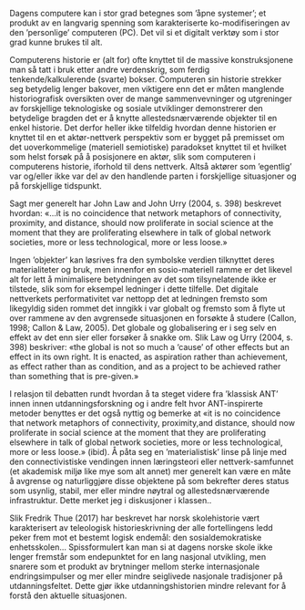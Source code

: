 
Dagens computere kan i stor grad betegnes som ’åpne systemer’; et produkt av en langvarig spenning som karakteriserte ko-modifiseringen av den ’personlige’ computeren (PC). Det vil si et digitalt verktøy som i stor grad kunne brukes til alt.

Computerens historie er (alt for) ofte knyttet til de massive konstruksjonene man så tatt i bruk etter andre verdenskrig, som ferdig tenkende/kalkulerende (svarte) bokser. Computeren sin historie strekker seg betydelig lenger bakover, men viktigere enn det er måten manglende historiografisk oversikten over de mange sammenvevninger og utgreninger av forskjellige teknologiske og sosiale utviklinger demonstrerer den betydelige bragden det er å knytte allestedsnærværende objekter til en enkel historie. Det derfor heller ikke tilfeldig hvordan denne historien er knyttet til en et aktør-nettverk perspektiv som er bygget på premisset om det uoverkommelige (materiell semiotiske) paradokset knyttet til et hvilket som helst forsøk på å posisjonere en aktør, slik som computeren i computerens historie, iforhold til dens nettverk. Altså aktører som ’egentlig’ var og/eller ikke var del av den handlende parten i forskjellige situasjoner og på forskjellige tidspunkt.

Sagt mer generelt har John Law and John Urry (2004, s. 398) beskrevet hvordan:
«...it is no coincidence that network metaphors of connectivity, proximity, and distance, should now proliferate in social science at the moment that they are proliferating elsewhere in talk of global network societies, more or less technological, more or less loose.»


Ingen ’objekter’ kan løsrives fra den symbolske verdien tilknyttet deres materialiteter og bruk, men innenfor en sosio-materiell ramme er det likevel alt for lett å minimalisere betydningen av det som tilsynelatende ikke er tilstede, slik som for eksempel ledninger i dette tilfelle. Det digitale nettverkets performativitet var nettopp det at ledningen fremsto som likegyldig siden rommet det inngikk i var globalt og fremsto som å flyte ut over rammene  av den avgrensede situasjonen en forsøkte å studere (Callon, 1998; Callon & Law, 2005). Det globale og globalisering er i seg selv en effekt av det enn sier eller forsøker å snakke om. Slik Law og Urry (2004, s. 398) beskriver: «the global is not so much a ‘cause’ of other effects but an effect in its own right. It is enacted, as aspiration rather than achievement, as effect rather than as condition, and as a project to be achieved rather than something that is pre-given.»

I relasjon til debatten rundt hvordan å ta steget videre fra ’klassisk ANT’ innen innen utdanningsforskning og i andre felt hvor ANT-inspirerte metoder benyttes er det også nyttig og bemerke at «it is no coincidence that network metaphors of connectivity, proximity,and distance, should now proliferate in social science at the moment that they are proliferating elsewhere in talk of global network societies, more or less technological, more or less loose.» (ibid). Å påta seg en ’materialistisk’ linse på linje med den connectivistiske vendingen innen læringsteori eller nettverk-samfunnet (et akademisk miljø like mye som alt annet) mer generelt kan være en måte å avgrense og naturliggjøre disse objektene på som bekrefter deres status som usynlig, stabil, mer eller mindre nøytral og allestedsnærværende infrastruktur.
Dette merket jeg i diskusjoner i klassen..


Slik Fredrik Thue (2017) har beskrevet har norsk skolehistorie vært karakterisert av teleologisk historieskrivning der alle fortellingens ledd peker frem mot et bestemt logisk endemål: den sosialdemokratiske enhetsskolen... Spissformulert kan man si at dagens norske skole ikke lenger fremstår som endepunktet for en lang nasjonal utvikling, men snarere som et produkt av brytninger mellom sterke internasjonale endringsimpulser og mer eller mindre seiglivede nasjonale tradisjoner på utdanningsfeltet. Dette gjør ikke utdanningshistorien mindre relevant for å forstå den aktuelle situasjonen.
